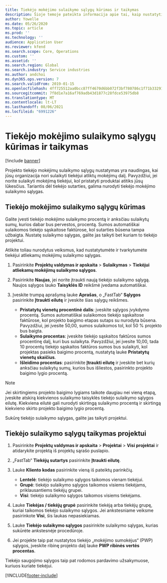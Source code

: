 ```yaml
---
title: Tiekėjo mokėjimo sulaikymo sąlygų kūrimas ir taikymas
description: Šioje temoje pateikta informacija apie tai, kaip nustatyti ir tvarkyti tiekėjo mokėjimų sulaikymo sąlygas.
author: Yowelle
ms.date: 05/26/2020
ms.topic: article
ms.prod: ''
ms.technology: ''
audience: Application User
ms.reviewer: kfend
ms.search.scope: Core, Operations
ms.custom: ''
ms.assetid: ''
ms.search.region: Global
ms.search.industry: Service industries
ms.author: andchoi
ms.dyn365.ops.version: 7
ms.search.validFrom: 2019-01-15
ms.openlocfilehash: 4ff725512aa0bcc87ff4670d6bb072f3bf780786c1f71b332914887f4d4ccf13
ms.sourcegitcommit: 7f8d1e7a16af769adb43d1877c28fdce53975db8
ms.translationtype: MT
ms.contentlocale: lt-LT
ms.lasthandoff: 08/06/2021
ms.locfileid: "6991226"
---
```

# <a name="create-and-apply-vendor-payment-retention-terms"></a>Tiekėjo mokėjimo sulaikymo sąlygų kūrimas ir taikymas

[!include [banner](../includes/banner.md)] 

Projekto tiekėjo mokėjimų sulaikymo sąlygų nustatymas yra naudingas, kai jūsų organizacija nori sulaikyti tiekėjui atliktų mokėjimų dalį. Pavyzdžiui, jei norite sulaikyti mokėjimą tiekėjui, kol pristatyti produktai atitiks jūsų lūkesčius. Tariantis dėl tiekėjo sutarties, galima nurodyti tiekėjo mokėjimo sulaikymo sąlygas.

## <a name="create-vendor-payment-retention-terms"></a>Tiekėjo mokėjimo sulaikymo sąlygų kūrimas

Galite įvesti tiekėjo mokėjimo sulaikymo procentą ir anksčiau sulaikytų sumų, kurios dabar bus pervestos, procentą. Sumos automatiškai sulaikomos tiekėjo sąskaitose faktūrose, kol sutarties būsena tampa užbaigta. Nustatę sulaikymo sąlygas, galite jas taikyti bet kuriam to tiekėjo projektui.

Atlikite toliau nurodytus veiksmus, kad nustatytumėte ir tvarkytumėte tiekėjui atliekamų mokėjimų sulaikymo sąlygas. 

1. Pasirinkite **Projektų valdymas ir apskaita** > **Sulaikymas** > **Tiekėjui atliekamų mokėjimų sulaikymo sąlygos**.
2. Pasirinkite **Naujas**, jei norite įtraukti naują tiekėjo sulaikymo sąlygą. Naujos sąlygos lauko **Taisyklės ID** reikšmė įvedama automatiškai. 
3. Įveskite trumpą aprašymą lauke **Aprašas**, o „FastTab“ **Sąlygos** pasirinkite **Įtraukti eilutę** ir įveskite šias sąlygų reikšmes.

   - **Pristatytų vienetų procentinė dalis**: įveskite sąlygos įvykdymo procentą. Sumos automatiškai sulaikomos tiekėjo sąskaitose faktūrose, kol projekto baigimo etapas sutaps su nurodyta būsena. Pavyzdžiui, jei įvesite 50,00, sumos sulaikomos tol, kol 50 % projekto bus baigta.
   - **Sulaikymo procentas**: įveskite tiekėjo sąskaitos faktūros sumos procentinę dalį, kuri bus sulaikyta. Pavyzdžiui, jei įvesite 10,00, tada 10 procentų tiekėjo sąskaitos faktūros sumos bus sulaikyti, kol projektas pasieks baigimo procentą, nustatytą lauke **Pristatytų vienetų skaičius**.
   - **Išleidimo procentas**: pasirinkite **Įtraukti eilutę** ir įveskite bet kurių anksčiau sulaikytų sumų, kurios bus išliestos, pasirinkto projekto baigimo lygio procentą.

> [!NOTE]
> Jei skirtingiems projekto baigimo lygiams taikote daugiau nei vieną etapą, įveskite atskirą kiekvienos sulaikymo taisyklės tiekėjo sulaikymo sąlygos eilutę. Kiekviena eilutė gali nurodyti skirtingą sulaikymo procentą ir skirtingą kiekvieno skirto projekto baigimo lygio procentą.

Sukūrę tiekėjo sulaikymo sąlygas, galite jas taikyti projektui.

## <a name="apply-vendor-retention-terms-to-a-project"></a>Tiekėjo sulaikymo sąlygų taikymas projektui

1. Pasirinkite **Projektų valdymas ir apskaita** > **Projektai** > **Visi projektai** ir atidarykite projektą iš projektų sąrašo puslapio.
2. „FastTab“ **Tiekėjų sutartys** pasirinkite **Įtraukti eilutę**.
3. Lauke **Kliento kodas** pasirinkite vieną iš pateiktų parinkčių. 

   - **Lentelė**: tiekėjo sulaikymo sąlygos taikomos vienam tiekėjui.
   - **Grupė**: tiekėjo sulaikymo sąlygos taikomos visiems tiekėjams, priklausantiems tiekėjų grupei.
   - **Visi**: tiekėjo sulaikymo sąlygos taikomos visiems tiekėjams.

4. Lauke **Tiekėjas / tiekėjų grupė** pasirinkite tiekėją arba tiekėjų grupę, kuriai taikomos tiekėjo sulaikymo sąlygos. Jei ankstesniame veiksme pasirinkote **Visi**, šis laukas nepasiekiamas.
5. Lauke **Tiekėjo sulaikymo sąlygos** pasirinkite sulaikymo sąlygas, kurias sukūrėte ankstesnėje procedūroje.
6. Jei projekte taip pat nustatytos tiekėjo „mokėjimo sumokėjus“ (PWP) sąlygos, įveskite ribinę projekto dalį lauke **PWP ribinės vertės procentas**.

Tiekėjo saugojimo sąlygos taip pat rodomos pardavimo užsakymuose, kuriuos kuriate tiekėjui.


[!INCLUDE[footer-include](../includes/footer-banner.md)]